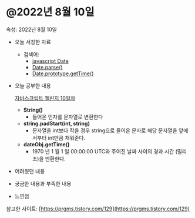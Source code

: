 # @2022년 8월 10일

속성: 2022년 8월 10일

- 오늘 서칭한 자료
    - 검색어:
        - [javascript Date](https://developer.mozilla.org/ko/docs/Web/JavaScript/Reference/Global_Objects/Date)
        - [Date.parse()](https://developer.mozilla.org/ko/docs/Web/JavaScript/Reference/Global_Objects/Date/parse)
        - [Date.prototype.getTime()](https://developer.mozilla.org/ko/docs/Web/JavaScript/Reference/Global_Objects/Date/getTime)
- 오늘 공부한 내용
    
    [자바스크립트 첼린지 10일차](https://www.notion.so/10-80f573a40bdf4cae9418cb57d3feaac8)
    
    - **String()**
        - 들어온 인자를 문자열로 변환한다
    - **string.padStart(int, string)**
        - 문자열을 int보다 작을 경우 string으로 들어온 문자로 해당 문자열을 앞에서부터 int만큼 채워준다.
    - **dateObj.getTime()**
        - 1970 년 1 월 1 일 00:00:00 UTC와 주어진 날짜 사이의 경과 시간 (밀리 초)을 반환한다.
- 어려웠던 내용
- 궁금한 내용과 부족한 내용
- 느낀점

참고한 사이트: [https://prgms.tistory.com/129](https://prgms.tistory.com/129)
